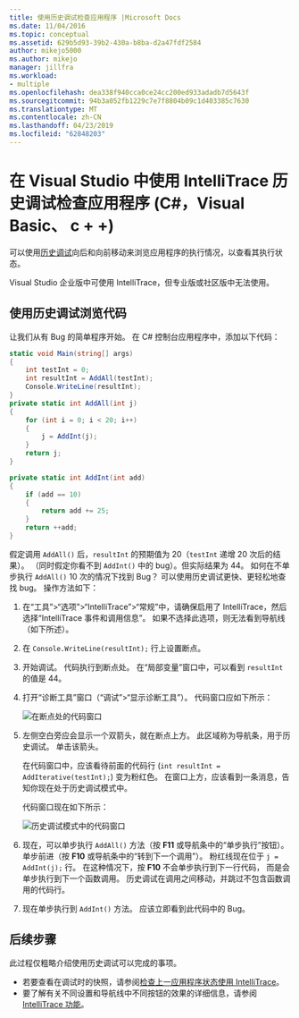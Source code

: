 ```yaml
---
title: 使用历史调试检查应用程序 |Microsoft Docs
ms.date: 11/04/2016
ms.topic: conceptual
ms.assetid: 629b5d93-39b2-430a-b8ba-d2a47fdf2584
author: mikejo5000
ms.author: mikejo
manager: jillfra
ms.workload:
- multiple
ms.openlocfilehash: dea338f940cca0ce24cc200ed933adadb7d5643f
ms.sourcegitcommit: 94b3a052fb1229c7e7f8804b09c1d403385c7630
ms.translationtype: MT
ms.contentlocale: zh-CN
ms.lasthandoff: 04/23/2019
ms.locfileid: "62848203"
---
```

# <a name="inspect-your-app-with-intellitrace-historical-debugging-in-visual-studio-c-visual-basic-c"></a>在 Visual Studio 中使用 IntelliTrace 历史调试检查应用程序 (C#，Visual Basic、 c + +)

可以使用[历史调试](../debugger/historical-debugging.md)向后和向前移动来浏览应用程序的执行情况，以查看其执行状态。

Visual Studio 企业版中可使用 IntelliTrace，但专业版或社区版中无法使用。 

## <a name="navigate-your-code-with-historical-debugging"></a>使用历史调试浏览代码

让我们从有 Bug 的简单程序开始。 在 C# 控制台应用程序中，添加以下代码：

```csharp
static void Main(string[] args)
{
    int testInt = 0;
    int resultInt = AddAll(testInt);
    Console.WriteLine(resultInt);
}
private static int AddAll(int j)
{
    for (int i = 0; i < 20; i++)
    {
        j = AddInt(j);
    }
    return j;
}

private static int AddInt(int add)
{
    if (add == 10)
    {
        return add += 25;
    }
    return ++add;
}
```

假定调用 `AddAll()` 后，`resultInt` 的预期值为 20（`testInt` 递增 20 次后的结果）。 （同时假定你看不到 `AddInt()` 中的 bug）。但实际结果为 44。 如何在不单步执行 `AddAll()` 10 次的情况下找到 Bug？ 可以使用历史调试更快、更轻松地查找 bug。 操作方法如下：

1. 在“工具”>“选项”>“IntelliTrace”>“常规”中，请确保启用了 IntelliTrace，然后选择“IntelliTrace 事件和调用信息”。 如果不选择此选项，则无法看到导航线（如下所述）。 

2. 在 `Console.WriteLine(resultInt);` 行上设置断点。

3. 开始调试。 代码执行到断点处。 在“局部变量”窗口中，可以看到 `resultInt` 的值是 44。 

4. 打开“诊断工具”窗口（“调试”>“显示诊断工具”）。 代码窗口应如下所示：

    ![在断点处的代码窗口](../debugger/media/historicaldebuggingbreakpoint.png "HistoricalDebuggingBreakpoint")

5. 左侧空白旁应会显示一个双箭头，就在断点上方。 此区域称为导航条，用于历史调试。 单击该箭头。 

    在代码窗口中，应该看待前面的代码行 (`int resultInt = AddIterative(testInt);`) 变为粉红色。 在窗口上方，应该看到一条消息，告知你现在处于历史调试模式中。

    代码窗口现在如下所示：

    ![历史调试模式中的代码窗口](../debugger/media/historicaldebuggingback.png "HistoricalDebuggingBack")

6. 现在，可以单步执行 `AddAll()` 方法（按 **F11** 或导航条中的“单步执行”按钮）。 单步前进（按 **F10** 或导航条中的“转到下一个调用”）。 粉红线现在位于 `j = AddInt(j);` 行。 在这种情况下，按 **F10** 不会单步执行到下一行代码， 而是会单步执行到下一个函数调用。 历史调试在调用之间移动，并跳过不包含函数调用的代码行。 

7. 现在单步执行到 `AddInt()` 方法。 应该立即看到此代码中的 Bug。

## <a name="next-steps"></a>后续步骤

此过程仅粗略介绍使用历史调试可以完成的事项。

- 若要查看在调试时的快照，请参阅[检查上一应用程序状态使用 IntelliTrace](../debugger/view-historical-application-state.md)。
- 要了解有关不同设置和导航线中不同按钮的效果的详细信息，请参阅 [IntelliTrace 功能](../debugger/intellitrace-features.md)。
